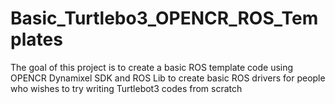 # Basic_Turtlebo3_OPENCR_ROS_Templates
The goal of this project is to create a basic ROS template code using OPENCR Dynamixel SDK and ROS Lib to create basic ROS drivers for people who wishes to try writing Turtlebot3 codes from scratch
